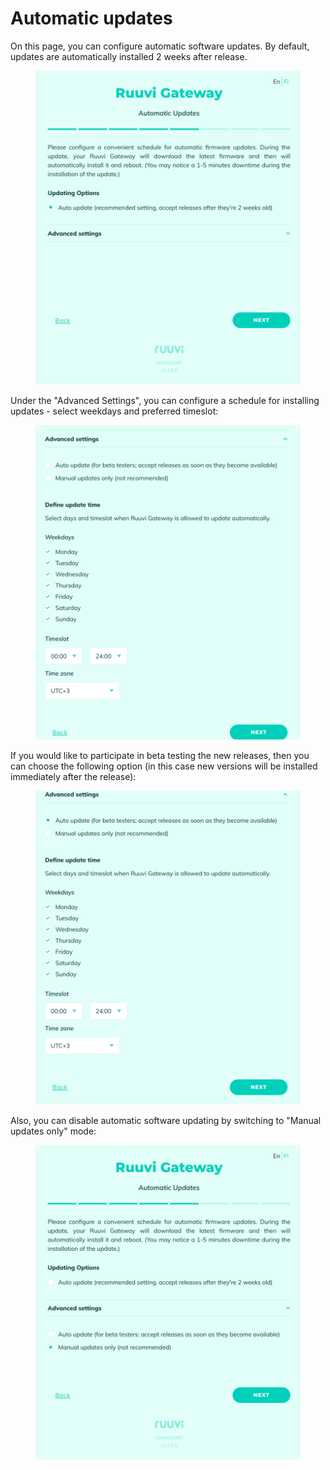# Automatic updates

On this page, you can configure automatic software updates. By default, updates are automatically installed 2 weeks after release.

<figure><img src="../../.gitbook/assets/image (21).png" alt=""><figcaption></figcaption></figure>

Under the "Advanced Settings", you can configure a schedule for installing updates - select weekdays and preferred timeslot:

<figure><img src="../../.gitbook/assets/image (15) (1) (1).png" alt=""><figcaption></figcaption></figure>

If you would like to participate in beta testing the new releases, then you can choose the following option (in this case new versions will be installed immediately after the release):

<figure><img src="../../.gitbook/assets/image (27).png" alt=""><figcaption></figcaption></figure>

Also, you can disable automatic software updating by switching to "Manual updates only" mode:

<figure><img src="../../.gitbook/assets/image (45) (1).png" alt=""><figcaption></figcaption></figure>
